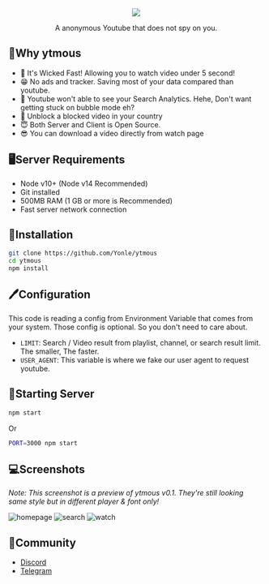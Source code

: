 <div align="center">
	<img src="https://raw.githubusercontent.com/Yonle/ytmous/master/public/banner.png">
	<p>A anonymous Youtube that does not spy on you.</p>
</div>

## 📌Why ytmous
- 🚀 It's Wicked Fast! Allowing you to watch video under 5 second!
- 😁 No ads and tracker. Saving most of your data compared than youtube.
- 🍉 Youtube won't able to see your Search Analytics. Hehe, Don't want getting stuck on bubble mode eh?
- 🍡 Unblock a blocked video in your country
- 😇 Both Server and Client is Open Source.
- 😎 You can download a video directly from watch page

## 🖥Server Requirements
- Node v10+ (Node v14 Recommended)
- Git installed
- 500MB RAM (1 GB or more is Recommended)
- Fast server network connection

## 🎁Installation
```bash
git clone https://github.com/Yonle/ytmous
cd ytmous
npm install
```

## 🖊Configuration
This code is reading a config from Environment Variable that comes from your system. Those config is optional. So you don't need to care about.
- `LIMIT`: Search / Video result from playlist, channel, or search result limit. The smaller, The faster.
- `USER_AGENT`: This variable is where we fake our user agent to request youtube.

## 📡Starting Server
```bash
npm start
```
Or
```bash
PORT=3000 npm start
```

## 💻Screenshots
*Note: This screenshot is a preview of ytmous v0.1. They're still looking same style but in different player & font only!*

![homepage](https://raw.githubusercontent.com/Yonle/ytmous/master/Screenshots/homepage.png)
![search](https://raw.githubusercontent.com/Yonle/ytmous/master/Screenshots/search.png)
![watch](https://raw.githubusercontent.com/Yonle/ytmous/master/Screenshots/watch.png)

## 📠Community
- [Discord](https://discord.gg/9S3ZCDR)
- [Telegram](https://t.me/yonlecoder)
